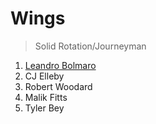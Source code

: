 Wings
===
>Solid Rotation/Journeyman

1. [Leandro Bolmaro](players/leandro_bolmaro.md)
1. CJ Elleby
1. Robert Woodard
1. Malik Fitts
1. Tyler Bey